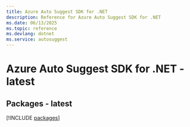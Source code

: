 ```yaml
---
title: Azure Auto Suggest SDK for .NET
description: Reference for Azure Auto Suggest SDK for .NET
ms.date: 06/13/2025
ms.topic: reference
ms.devlang: dotnet
ms.service: autosuggest
---
```

# Azure Auto Suggest SDK for .NET - latest
## Packages - latest
[!INCLUDE [packages](auto-suggest-index.md)]
